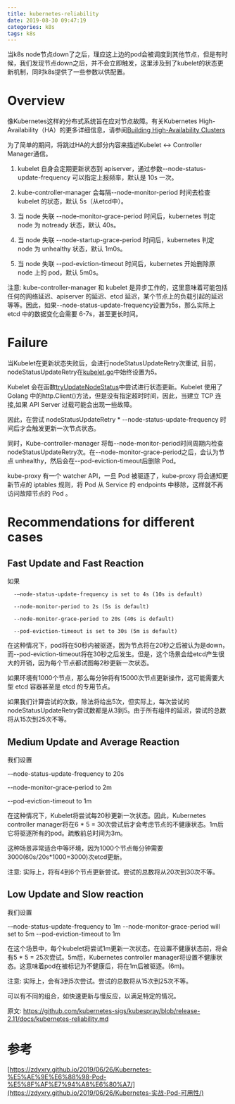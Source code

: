 ```yaml
---
title: kubernetes-reliability
date: 2019-08-30 09:47:19
categories: k8s
tags: k8s
---
```


当k8s node节点down了之后，理应这上边的pod会被调度到其他节点，但是有时候，我们发现节点down之后，并不会立即触发，这里涉及到了kubelet的状态更新机制，同时k8s提供了一些参数以供配置。

# Overview
像Kubernetes这样的分布式系统旨在应对节点故障。有关Kubernetes High-Availability（HA）的更多详细信息，请参阅[Building High-Availability Clusters](https://kubernetes.io/docs/admin/high-availability/)

为了简单的期间，将跳过HA的大部分内容来描述Kubelet <-> Controller Manager通信。

1. kubelet 自身会定期更新状态到 apiserver，通过参数--node-status-update-frequency 可以指定上报频率，默认是 10s 一次。
2. kube-controller-manager 会每隔--node-monitor-period 时间去检查 kubelet 的状态，默认 5s（从etcd中）。
3. 当 node 失联 --node-monitor-grace-period 时间后，kubernetes 判定 node 为 notready 状态，默认 40s。

4. 当 node 失联 --node-startup-grace-period 时间后，kubernetes 判定 node 为 unhealthy 状态，默认 1m0s。
5. 当 node 失联 --pod-eviction-timeout 时间后，kubernetes 开始删除原 node 上的 pod，默认 5m0s。

注意: kube-controller-manager 和 kubelet 是异步工作的，这里意味着可能包括任何的网络延迟、apiserver 的延迟、etcd 延迟，某个节点上的负载引起的延迟等等。因此，如果--node-status-update-frequency设置为5s，那么实际上 etcd 中的数据变化会需要 6-7s，甚至更长时间。

# Failure

当Kubelet在更新状态失败后，会进行nodeStatusUpdateRetry次重试, 目前，nodeStatusUpdateRetry在[kubelet.go](https://github.com/kubernetes/kubernetes/blob/release-1.5/pkg/kubelet/kubelet.go#L102 )中始终设置为5。

Kubelet 会在函数[tryUpdateNodeStatus](https://github.com/kubernetes/kubernetes/blob/release-1.5/pkg/kubelet/kubelet_node_status.go#L312)中尝试进行状态更新。Kubelet 使用了 Golang 中的http.Client()方法，但是没有指定超时时间，因此，当建立 TCP 连接,如果 API Server 过载可能会出现一些故障。

因此，在尝试 nodeStatusUpdateRetry * --node-status-update-frequency 时间后才会触发更新一次节点状态。

同时，Kube-controller-manager 将每--node-monitor-period时间周期内检查nodeStatusUpdateRetry次。在--node-monitor-grace-period之后，会认为节点 unhealthy，然后会在--pod-eviction-timeout后删除 Pod。

kube-proxy 有一个 watcher API，一旦 Pod 被驱逐了，kube-proxy 将会通知更新节点的 iptables 规则，将 Pod 从 Service 的 endpoints 中移除，这样就不再访问故障节点的 Pod 。

# Recommendations for different cases

## Fast Update and Fast Reaction
如果  

      -–node-status-update-frequency is set to 4s (10s is default)
    
      --node-monitor-period to 2s (5s is default)
      
      --node-monitor-grace-period to 20s (40s is default)
      
      --pod-eviction-timeout is set to 30s (5m is default)


在这种情况下，pod将在50秒内被驱逐，因为节点将在20秒之后被认为是down，而--pod-eviction-timeout将在30秒之后发生。但是，这个场景会给etcd产生很大的开销，因为每个节点都试图每2秒更新一次状态。

如果环境有1000个节点，那么每分钟将有15000次节点更新操作，这可能需要大型 etcd 容器甚至是 etcd 的专用节点。

如果我们计算尝试的次数，除法将给出5次，但实际上，每次尝试的nodeStatusUpdateRetry尝试数都是从3到5。由于所有组件的延迟，尝试的总数将从15次到25次不等。

## Medium Update and Average Reaction
我们设置

  -–node-status-update-frequency to 20s

  --node-monitor-grace-period to 2m 

  --pod-eviction-timeout to 1m

在这种情况下，Kubelet将尝试每20秒更新一次状态。因此，Kubernetes controller manager将在6 * 5 = 30次尝试后才会考虑节点的不健康状态。1m后它将驱逐所有的pod。疏散前总时间为3m。

这种场景非常适合中等环境，因为1000个节点每分钟需要3000(60s/20s*1000=3000)次etcd更新。

注意: 实际上，将有4到6个节点更新尝试。尝试的总数将从20次到30次不等。

## Low Update and Slow reaction

我们设置

  -–node-status-update-frequency to 1m
  --node-monitor-grace-period will set to 5m
  --pod-eviction-timeout to 1m

在这个场景中，每个kubelet将尝试1m更新一次状态。在设置不健康状态前，将会有5 * 5 = 25次尝试。5m后，Kubernetes controller manager将设置不健康状态。这意味着pod在被标记为不健康后，将在1m后被驱逐。(6m)。

注意: 实际上，会有3到5次尝试。尝试的总数将从15次到25次不等。

可以有不同的组合，如快速更新与慢反应，以满足特定的情况。




原文: https://github.com/kubernetes-sigs/kubespray/blob/release-2.11/docs/kubernetes-reliability.md



# 参考

[https://zdyxry.github.io/2019/06/26/Kubernetes-%E5%AE%9E%E6%88%98-Pod-%E5%8F%AF%E7%94%A8%E6%80%A7/](https://zdyxry.github.io/2019/06/26/Kubernetes-实战-Pod-可用性/)